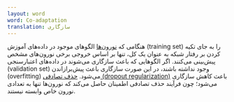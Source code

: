 ```yaml
---
layout: word
word: Co-adaptation
translation: سازگاری
---
```


هنگامی که [نورون‌ها](/N/neuron) الگوهای موجود در داده‌های آموزش (training set) را به جای تکیه کردن بر رفتار شبکه به عنوان یک کل، تنها بر اساس خروجی برخی نورون‌های مشخص پیش‌بینی می‌کنند. اگر الگوهایی که باعث سازگاری می‌شوند در داده‌های اعتبارسنجی (validation set) وجود نداشته باشند، در این صورت سازگاری باعث پیش‌برازاندن (overfitting) می‌شود. [حذف تصادفی (dropout regularization)](/D/dropout_regularization) باعث کاهش سازگاری می‌شود؛ چون فرآیند حذف تصادفی اطمینان حاصل می‌کند که نورون‌ها تنها به تعدادی نورون خاص وابسته نیستند.
